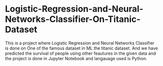 # Logistic-Regression-and-Neural-Networks-Classifier-On-Titanic-Dataset
This is a project where Logistic Regression and Neural Networks Classifier is done on One of the famous dataset in ML the titanic dataset.
And we have predicted the survival of people using other feautures in the given data and the project is done in Jupyter Notebook and langauage used is Python.
